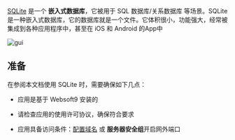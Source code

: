 [SQLite](https://www.sqlite.org/) 是一个 **嵌入式数据库**，它被用于 SQL 数据库/关系数据库  等场景。SQLite是一种嵌入式数据库，它的数据库就是一个文件。它体积很小，功能强大，经常被集成到各种应用程序中，甚至在 iOS 和 Android 的App中


![gui](https://libs.websoft9.com/Websoft9/DocsPicture/zh/sqlite/sqlite-gui-websoft9.png)


## 准备

在参阅本文档使用 SQLite 时，需要确保如下几点：

- 应用是基于 Websoft9 安装的

- 请检查应用的使用许可协议，确保符合要求

- 应用具备访问条件：[配置域名](./guide/appsetdomain) 或 **服务器安全组**开启网外端口